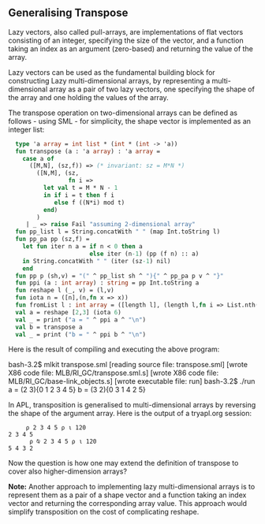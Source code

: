 ## Generalising Transpose

Lazy vectors, also called pull-arrays, are implementations of flat
vectors consisting of an integer, specifying the size of the vector,
and a function taking an index as an argument (zero-based) and
returning the value of the array.

Lazy vectors can be used as the fundamental building block for
constructing Lazy multi-dimensional arrays, by representing a
multi-dimensional array as a pair of two lazy vectors, one specifying
the shape of the array and one holding the values of the array.

The transpose operation on two-dimensional arrays can be defined as
follows - using SML - for simplicity, the shape vector is implemented
as an integer list:

```sml
  type 'a array = int list * (int * (int -> 'a))
  fun transpose (a : 'a array) : 'a array =
    case a of
      ([M,N], (sz,f)) => (* invariant: sz = M*N *)
        ([N,M], (sz,
                 fn i =>
		  let val t = M * N - 1
		  in if i = t then f i
		     else f ((N*i) mod t)
		  end)
        )
     | _ => raise Fail "assuming 2-dimensional array"
  fun pp_list l = String.concatWith " " (map Int.toString l)
  fun pp_pa pp (sz,f) =
    let fun iter n a = if n < 0 then a
                       else iter (n-1) (pp (f n) :: a)
    in String.concatWith " " (iter (sz-1) nil)
    end
  fun pp p (sh,v) = "(" ^ pp_list sh ^ "){" ^ pp_pa p v ^ "}"
  fun ppi (a : int array) : string = pp Int.toString a
  fun reshape l (_, v) = (l,v)
  fun iota n = ([n],(n,fn x => x))
  fun fromList l : int array = ([length l], (length l,fn i => List.nth(l,i)))
  val a = reshape [2,3] (iota 6)
  val _ = print ("a = " ^ ppi a ^ "\n")
  val b = transpose a
  val _ = print ("b = " ^ ppi b ^ "\n")
```
Here is the result of compiling and executing the above program:

   bash-3.2$ mlkit transpose.sml 
   [reading source file:        transpose.sml]
   [wrote X86 code file:        MLB/RI_GC/transpose.sml.s]
   [wrote X86 code file:        MLB/RI_GC/base-link_objects.s]
   [wrote executable file:      run]
   bash-3.2$ ./run
   a = (2 3){0 1 2 3 4 5}
   b = (3 2){0 3 1 4 2 5}

In APL, transposition is generalised to multi-dimensional arrays by
reversing the shape of the argument array. Here is the output of a
tryapl.org session:

```apl
     ⍴ 2 3 4 5 ⍴ ⍳ 120
2 3 4 5
      ⍴ ⍉ 2 3 4 5 ⍴ ⍳ 120
5 4 3 2
```

Now the question is how one may extend the definition of transpose to
cover also higher-dimension arrays?

**Note:** Another approach to implementing lazy multi-dimensional arrays
is to represent them as a pair of a shape vector and a function taking
an index vector and returning the corresponding array value. This
approach would simplify transposition on the cost of complicating
reshape.